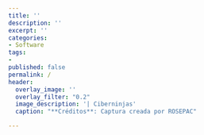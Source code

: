 ```yaml
---
title: ''
description: ''
excerpt: ''
categories:
- Software
tags:
- 
published: false
permalink: /
header:
  overlay_image: ''
  overlay_filter: "0.2"
  image_description: '| Ciberninjas'
  caption: "**Créditos**: Captura creada por ROSEPAC"

---
```


> 